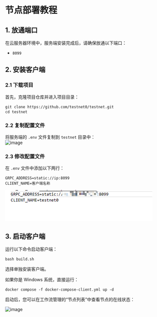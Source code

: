 # 节点部署教程

## **1. 放通端口**

在云服务器环境中，服务端安装完成后，请确保放通以下端口：  
- `8099` 


## **2. 安装客户端**

### **2.1 下载项目**

首先，克隆项目仓库并进入项目目录：

```
git clone https://github.com/testnet0/testnet.git  
cd testnet  
```


### **2.2 复制配置文件**

将服务端的 `.env` 文件复制到 `testnet` 目录中：  
![image](https://github.com/user-attachments/assets/4cc5ab67-b111-42bb-a0ad-aa69d0befe5a)


### **2.3 修改配置文件**

在 `.env` 文件中添加以下两行：
```
GRPC_ADDRESS=static://ip:8099
CLIENT_NAME=客户端名称
```

![图 0](https://github.com/testnet0/image/raw/main/5b7ac3280b17496c13b89651eed407c5ed7943ebee66be11e5cdbf0ad737fbc0.png)  


## **3. 启动客户端**

运行以下命令启动客户端：
```
bash build.sh  
```
选择单独安装客户端。

如果你是 Windows 系统，直接运行：  
```
docker compose -f docker-compose-client.yml up -d  
```
启动后，您可以在工作流管理的“节点列表”中查看节点的在线状态：  

![image](https://github.com/user-attachments/assets/6a50d8c7-8a3f-4bc3-91d6-80a0bc1f693b)
